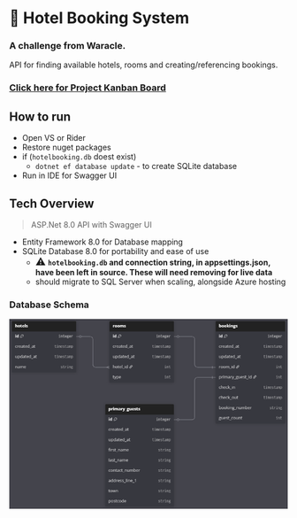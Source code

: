 ﻿# 🏨 Hotel Booking System
### A challenge from Waracle.
API for finding available hotels, rooms and creating/referencing bookings.

### [Click here for Project Kanban Board](https://github.com/users/lew148/projects/1)

## How to run
* Open VS or Rider
* Restore nuget packages
* if (```hotelbooking.db``` doest exist)
  * ```dotnet ef database update``` - to create SQLite database
* Run in IDE for Swagger UI

## Tech Overview
> ASP.Net 8.0 API with Swagger UI

* Entity Framework 8.0 for Database mapping
* SQLite Database 8.0 for portability and ease of use
  * <font size="+1">⚠️</font> **```hotelbooking.db``` and connection string, in appsettings.json, have been left in source. These will need removing for live data**
  * should migrate to SQL Server when scaling, alongside Azure hosting

### Database Schema
![DB Schema](docs/schema.png)